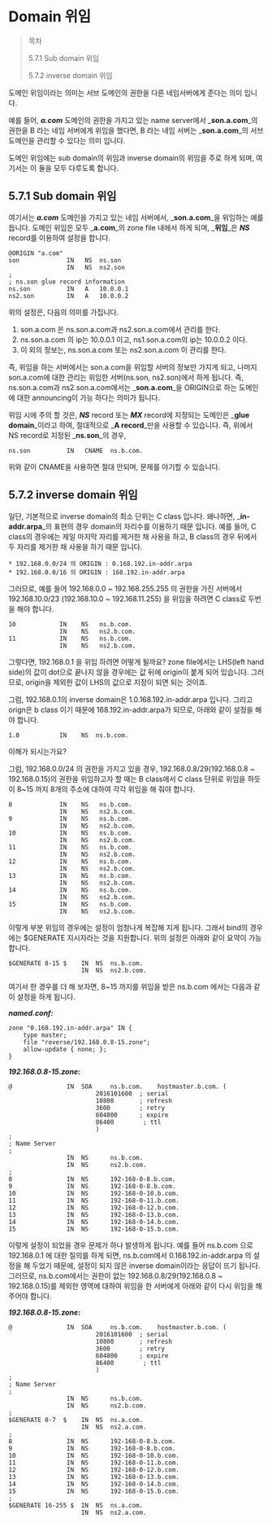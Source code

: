 # Domain 위임

> 목차
>
> 5.7.1 Sub domain 위임
>
> 5.7.2 inverse domain 위임

도메인 위임이라는 의미는 서브 도메인의 권한을 다른 네임서버에게 준다는 의미 입니다.

예를 들어, _**a.com**_ 도메인의 권한을 가지고 있는 name server에서 _**son.a.com**_의 권한을 B 라는 네임 서버에게 위임을 했다면, B 라는 네임 서버는 _**son.a.com**_의 서브 도메인을 관리할 수 있다는 의미 입니다.

도메인 위임에는 sub domain의 위임과 inverse domain의 위임을 주로 하게 되며, 여기서는 이 둘을 모두 다루도록 합니다.

## 5.7.1 Sub domain 위임

여기서는 _**a.com**_ 도메인을 가지고 있는 네임 서버에서, _**son.a.com**_을 위임하는 예를 듭니다. 도메인 위임은 모두 _**a.com**_의 zone file 내에서 하게 되며, _**위임**_은 _**NS**_ record를 이용하여 설정을 합니다.

```text
@ORIGIN "a.com"
son             IN   NS  ns.son
                IN   NS  ns2.son
;
; ns.son glue record information
ns.son          IN   A   10.0.0.1
ns2.son         IN   A   10.0.0.2
```

위의 설정은, 다음의 의미를 가집니다.

1. son.a.com 은 ns.son.a.com과 ns2.son.a.com에서 관리를 한다.
2. ns.son.a.com 의 ip는 10.0.0.1 이고, ns1.son.a.com의 ip는 10.0.0.2 이다.
3. 이 외의 정보는, ns.son.a.com 또는 ns2.son.a.com 이 관리를 한다.

즉, 위임을 하는 서버에서는 son.a.com을 위임할 서버의 정보만 가지게 되고, 나머지 son.a.com에 대한 관리는 위임한 서버\(ns.son, ns2.son\)에서 하게 됩니다. 즉, ns.son.a.com과 ns2.son.a.com에서는 _**son.a.com**_을 ORIGIN으로 하는 도메인에 대한 announcing이 가능 하다는 의미가 됩니다.

위임 시에 주의 할 것은, _**NS**_ record 또는 _**MX**_ record에 지정되는 도메인은 _**glue domain**_이라고 하여, 절대적으로 _**A record**_만을 사용할 수 있습니다. 즉, 위에서 NS record로 지정된 _**ns.son**_의 경우,

```text
ns.son          IN   CNAME  ns.b.com.
```

위와 같이 CNAME을 사용하면 절대 안되며, 문제를 야기할 수 있습니다.

## 5.7.2 inverse domain 위임

일단, 기본적으로 inverse domain의 최소 단위는 C class 입니다. 왜나하면, _**in-addr.arpa**_의 표현의 경우 domain의 자리수를 이용하기 때문 입니다. 예를 들어, C class의 경우에는 제일 마지막 자리를 제거한 채 사용을 하고, B class의 경우 뒤에서 두 자리를 제거한 채 사용을 하기 때문 입니다.

```text
* 192.168.0.0/24 의 ORIGIN : 0.168.192.in-addr.arpa
* 192.168.0.0/16 의 ORIGIN : 168.192.in-addr.arpa
```

그러므로, 예를 들어 192.168.0.0 ~ 192.168.255.255 의 권한을 가진 서버에서 192.168.10.0/23 \(192.168.10.0 ~ 192.168.11.255\) 을 위임을 하려면 C class로 두번을 해야 합니다.

```text
10            IN    NS   ns.b.com.
              IN    NS   ns2.b.com.
11            IN    NS   ns.b.com.
              IN    NS   ns2.b.com.
```

그렇다면, 192.168.0.1 을 위임 하려면 어떻게 될까요? zone file에서는 LHS\(left hand side\)의 값이 dot으로 끝나지 않을 경우에는 값 뒤에 origin이 붙게 되어 있습니다. 그러므로, origin을 제외한 값이 LHS의 값으로 지정이 되면 되는 것이죠.

그럼, 192.168.0.1의 inverse domain은 1.0.168.192.in-addr.arpa 입니다. 그리고 orign은 b class 이기 때문에 168.192.in-addr.arpa가 되므로, 아래와 같이 설정을 해야 합니다.

```text
1.0           IN    NS  ns.b.com.
```

이해가 되시는가요?

그럼, 192.168.0.0/24 의 권한을 가지고 있을 경우, 192.168.0.8/29\(192.168.0.8 ~ 192.168.0.15\)의 권한을 위임하고자 할 때는 B class에서 C class 단위로 위임을 하듯이 8~15 까지 8개의 주소에 대하여 각각 위임을 해 줘야 합니다.

```text
8             IN    NS   ns.b.com.
              IN    NS   ns2.b.com.
9             IN    NS   ns.b.com.
              IN    NS   ns2.b.com.
10            IN    NS   ns.b.com.
              IN    NS   ns2.b.com.
11            IN    NS   ns.b.com.
              IN    NS   ns2.b.com.
12            IN    NS   ns.b.com.
              IN    NS   ns2.b.com.
13            IN    NS   ns.b.com.
              IN    NS   ns2.b.com.
14            IN    NS   ns.b.com.
              IN    NS   ns2.b.com.
15            IN    NS   ns.b.com.
              IN    NS   ns2.b.com.
```

이렇게 부분 위임의 경우에는 설정이 엄청나게 복잡해 지게 됩니다. 그래서 bind의 경우에는 $GENERATE 지시자라는 것을 지원합니다. 위의 설정은 아래와 같이 요약이 가능 합니다.

```text
$GENERATE 8-15 $    IN  NS  ns.b.com.
                    IN  NS  ns2.b.com.
```

여기서 한 경우를 더 해 보자면, 8~15 까지를 위임을 받은 ns.b.com 에서는 다음과 같이 설정을 하게 됩니다.

_**named.conf:**_

```text
zone "0.168.192.in-addr.arpa" IN {
    type master;
    file "reverse/192.168.0.8-15.zone";
    allow-update { none; };
}
```

_**192.168.0.8-15.zone:**_

```text
@               IN  SOA     ns.b.com.    hostmaster.b.com. (
                        2016101600  ; serial
                        10800       ; refresh
                        3600        ; retry
                        604800      ; expire
                        86400        ; ttl
                        )
;
; Name Server
;
                IN  NS      ns.b.com.
                IN  NS      ns2.b.com.
;
8               IN  NS      192-168-0-8.b.com.
9               IN  NS      192-168-0-8.b.com.
10              IN  NS      192-168-0-10.b.com.
11              IN  NS      192-168-0-11.b.com.
12              IN  NS      192-168-0-12.b.com.
13              IN  NS      192-168-0-13.b.com.
14              IN  NS      192-168-0-14.b.com.
15              IN  NS      192-168-0-15.b.com.
```

이렇게 설정이 되었을 경우 문제가 하나 발생하게 됩니다. 예를 들어 ns.b.com 으로 192.168.0.1 에 대한 질의를 하게 되면, ns.b.com에서 0.168.192.in-addr.arpa 의 설정을 해 두었기 때문에, 설정이 되지 않은 inverse domain이라는 응답이 뜨기 됩니다. 그러므로, ns.b.com에서는 권한이 없는 192.168.0.8/29\(192.168.0.8 ~ 192.168.0.15\)를 제외한 영역에 대하여 위임을 한 서버에게 아래와 같이 다시 위임을 해 주어야 합니다.

_**192.168.0.8-15.zone:**_

```text
@               IN  SOA     ns.b.com.    hostmaster.b.com. (
                        2016101600  ; serial
                        10800       ; refresh
                        3600        ; retry
                        604800      ; expire
                        86400        ; ttl
                        )
;
; Name Server
;
                IN  NS      ns.b.com.
                IN  NS      ns2.b.com.
;
$GENERATE 0-7  $    IN  NS  ns.a.com.
                    IN  NS  ns2.a.com.
;
8               IN  NS      192-168-0-8.b.com.
9               IN  NS      192-168-0-8.b.com.
10              IN  NS      192-168-0-10.b.com.
11              IN  NS      192-168-0-11.b.com.
12              IN  NS      192-168-0-12.b.com.
13              IN  NS      192-168-0-13.b.com.
14              IN  NS      192-168-0-14.b.com.
15              IN  NS      192-168-0-15.b.com.
;
$GENERATE 16-255 $  IN  NS  ns.a.com.
                    IN  NS  ns2.a.com.
```

